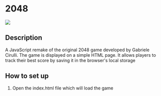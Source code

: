 # 2048
![](https://i.imgur.com/9t9FXlR.png) 


## Description
A JavaScript remake of the original 2048 game developed by Gabriele Cirulli. The game is displayed on a simple HTML page. It allows players to track their best score by saving it in the browser's local storage

## How to set up

1. Open the index.html file which will load the game

